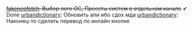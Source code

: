 <s>[fakeneofetch](https://github.com/IgorVasilekIV/zalupa-modules/blob/main/fakeneofetch.py): Выбор лого ОС, Пресеты систем в отдельном канале</s> ✔ Done
[urbandictionary](https://github.com/IgorVasilekIV/zalupa-modules/blob/main/ud.py): Обновить апи ибо сдох мда
[urbandictionary](https://github.com/IgorVasilekIV/zalupa-modules/blob/main/ud.py): Наконец-то сделать перевод по инлайн кнопке
